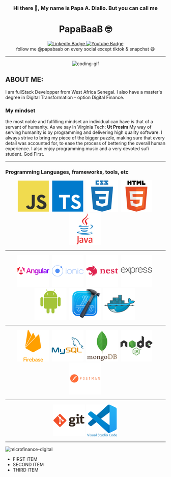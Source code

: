 <div id = "welcome-header" align="center">
<h3>Hi there 👋, My name is Papa A. Diallo. But you can call me </h3>
<h1>PapaBaaB 🤓</h1>
  <div id="badges">
  <a href="https://www.linkedin.com/in/papabaab/">
    <img src="https://img.shields.io/badge/LinkedIn-blue?style=for-the-badge&logo=linkedin&logoColor=white" alt="LinkedIn Badge"/>
  </a>
  <a href="https://www.youtube.com/channel/UCuvw04Pja8126x-FQ2Pt5KA">
    <img src="https://img.shields.io/badge/YouTube-red?style=for-the-badge&logo=youtube&logoColor=white" alt="Youtube Badge"/>
  </a>
</div>
  follow me @papabaab on every social except tiktok & snapchat 😅
</div>

<hr>


<div align="center" id = "image-header">
  <img alt = "coding-gif" src = "https://i.giphy.com/media/v1.Y2lkPTc5MGI3NjExbW55bjc2OXAyeXp3cm0wamZlMnNnMmRrZWRrNno3dGp2bXUyYWJuaCZlcD12MV9pbnRlcm5hbF9naWZfYnlfaWQmY3Q9Zw/26tn33aiTi1jkl6H6/giphy.gif">
</div>

## ABOUT ME: 
I am fullStack Developper from West Africa Senegal. I also have a master's degree in Digital Transformation - option Digital Finance.
### My mindset
the most noble and fulfilling mindset an individual can have is that of a servant of humanity. As we say in Virginia Tech: **Ut Prosim**
My way of serving humanity is by programming and delivering high quality software. I always strive to bring my piece of the bigger puzzle, making sure that every detail was accounted for, to ease the process of bettering the overall human experience. 
I also enjoy programming music and a very devoted sufi student. God First.

<hr>
<h3>Programming Languages, frameworks, tools, etc</h3>
<div align = "center">
  <img src="https://github.com/devicons/devicon/blob/master/icons/javascript/javascript-original.svg" title="JavaScript" alt="JavaScript"  height="100"/>&nbsp;
  <img src="https://github.com/devicons/devicon/blob/master/icons/typescript/typescript-original.svg" title="Typescript" alt="Typescript"  height="100"/>&nbsp;
  <img src="https://github.com/devicons/devicon/blob/master/icons/css3/css3-plain-wordmark.svg"  title="CSS3" alt="CSS" height="100"/>&nbsp;
  <img src="https://github.com/devicons/devicon/blob/master/icons/html5/html5-original-wordmark.svg" title="HTML5" alt="HTML" height="100"/>&nbsp;
  <img src="https://github.com/devicons/devicon/blob/master/icons/java/java-original-wordmark.svg" title="java" alt="Java" height="100"/>&nbsp;
  <hr>
  <img src="https://github.com/devicons/devicon/blob/master/icons/angular/angular-original-wordmark.svg" title="Angular" alt="Angular" height="100"/>&nbsp;
  <img src="https://github.com/devicons/devicon/blob/master/icons/ionic/ionic-original-wordmark.svg" title="Ionic" alt="Ionic" height="100"/>&nbsp;
  <img src="https://github.com/devicons/devicon/blob/master/icons/nestjs/nestjs-original-wordmark.svg" title="Nest.js" alt="Nestjs"  height="100"/>&nbsp;
  <img src="https://github.com/devicons/devicon/blob/master/icons/express/express-original-wordmark.svg" title="Express" alt="Expressjs"  height="100"/>&nbsp;
  <img src="https://github.com/devicons/devicon/blob/master/icons/android/android-original-wordmark.svg" title="Android" alt="Android"  height="100"/>&nbsp;
  <img src="https://github.com/devicons/devicon/blob/master/icons/xcode/xcode-original.svg" title="Xcode" alt="Xcode"  height="100"/>&nbsp;
  <img src="https://github.com/devicons/devicon/blob/master/icons/docker/docker-original.svg" title="Docker" alt="docker"  height="100"/>&nbsp;
  <hr>
  <img src="https://github.com/devicons/devicon/blob/master/icons/firebase/firebase-plain-wordmark.svg" title="Firebase" alt="Firebase" height="100"/>&nbsp;
  <img src="https://github.com/devicons/devicon/blob/master/icons/mysql/mysql-original-wordmark.svg" title="MySQL"  alt="MySQL" height="100"/>&nbsp;
  <img src="https://github.com/devicons/devicon/blob/master/icons/mongodb/mongodb-original-wordmark.svg" title="MONGO"  alt="MONGODB" height="100"/>&nbsp;
  <img src="https://github.com/devicons/devicon/blob/master/icons/nodejs/nodejs-original-wordmark.svg" title="NodeJS" alt="NodeJS"  height="100"/>&nbsp;
  <img src="https://github.com/devicons/devicon/blob/master/icons/postman/postman-original-wordmark.svg" title="Postman" alt="Postman"  height="100"/>&nbsp;
  <hr>
  <img src="https://github.com/devicons/devicon/blob/master/icons/git/git-original-wordmark.svg" title="Git" **alt="Git" height="100"/>
  <img src="https://github.com/devicons/devicon/blob/master/icons/vscode/vscode-original-wordmark.svg" title="VsCode" **alt="VisualCode" height="100"/>
</div>
  <hr>
<div>
    <img src = "https://github.com/papabaab/papabaab/assets/46681748/f94d7ba0-484f-4c34-a96a-89d49b9238ad" alt = "microfinance-digital"/>
  <div width = "500">
    <ul>
      <li>FIRST ITEM</li>
      <li>SECOND ITEM</li>
      <li>THIRD ITEM</li>
    </ul>
  </div>
</div>


<!--
**papabaab/papabaab** is a ✨ _special_ ✨ repository because its `README.md` (this file) appears on your GitHub profile.
Here are some ideas to get you started:
- 🔭 I’m currently working on ...
- 🌱 I’m currently learning ...
- 👯 I’m looking to collaborate on ...
- 🤔 I’m looking for help with ...
- 💬 Ask me about ...
- 📫 How to reach me: ...
- 😄 Pronouns: ...
- ⚡ Fun fact: ...
-->
